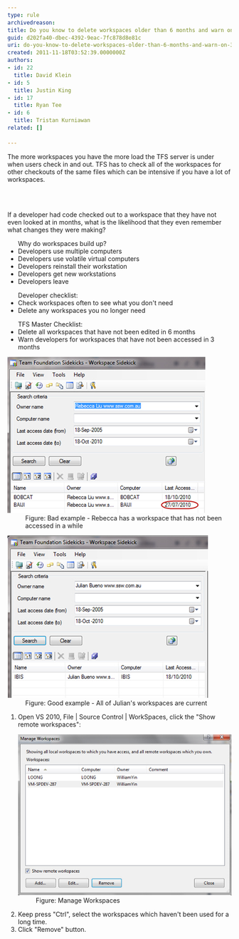 ```yaml
---
type: rule
archivedreason: 
title: Do you know to delete workspaces older than 6 months and warn on 3?
guid: d202fa40-dbec-4392-9eac-7fc878d8e81c
uri: do-you-know-to-delete-workspaces-older-than-6-months-and-warn-on-3
created: 2011-11-18T03:52:39.0000000Z
authors:
- id: 22
  title: David Klein
- id: 5
  title: Justin King
- id: 17
  title: Ryan Tee
- id: 6
  title: Tristan Kurniawan
related: []

---
```



<p>The more workspaces you have the more load the TFS server is under when users check in and out. TFS has to check all of the workspaces for other checkouts of the same files which can be intensive if you have a lot of workspaces.</p>
<br><excerpt class='endintro'></excerpt><br>
<p>If a developer had code checked out to a workspace that they have not even looked at in months, what is the likelihood that they even remember what changes they were making?</p>
<ul>Why do workspaces build up? <li>Developers use multiple computers </li>
<li>Developers use volatile virtual computers </li>
<li>Developers reinstall their workstation </li>
<li>Developers get new workstations </li>
<li>Developers leave </li></ul>
<ul>Developer checklist: <li>Check workspaces often to see what you don't need </li>
<li>Delete any workspaces you no longer need </li></ul>
<ul>TFS Master Checklist: <li>Delete all workspaces that have not been edited in 6 months </li>
<li>Warn developers for workspaces that have not been accessed in 3 months </li></ul>
<dl><dt><img alt="Longtime Workspaces" src="LongtimeWorkspaces.jpg" /></dt>
<dd>Figure: Bad example - Rebecca has a workspace that has not been accessed in a while </dd></dl>
<dl><dt><img alt="Current Workspaces" src="CurrentWorkspaces.jpg" /></dt>
<dd>Figure: Good example - All of Julian's workspaces are current </dd></dl>
<ol><li>Open VS 2010, File | Source Control | WorkSpaces, click the "Show remote workspaces": <dl><dt><img alt="Manage Workspaces " src="ManageWorkspaces.jpg" /></dt>
<dd>Figure: Manage Workspaces </dd></dl></li>
<li>Keep press "Ctrl", select the workspaces which haven't been used for a long time. </li>
<li>Click "Remove" button.</li></ol>


